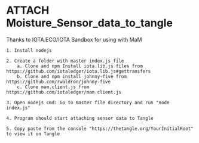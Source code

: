 # ATTACH Moisture_Sensor_data_to_tangle
Thanks to IOTA.ECO/IOTA Sandbox for using with MaM

	1. Install nodejs 
	
	2. Create a folder with master index.js file
		a. Clone and npm Install iota.lib.js files from https://github.com/iotaledger/iota.lib.js#gettransfers
		b. Clone and npm install johnny-five from https://github.com/rwaldron/johnny-five
		c. Clone mam.client.js from https://github.com/iotaledger/mam.client.js
		
	3. Open nodejs cmd: Go to master file directory and run "node index.js"
	
	4. Program should start attaching sensor data to Tangle

	5. Copy paste from the console "https://thetangle.org/YourInitialRoot" to view it on Tangle
	
